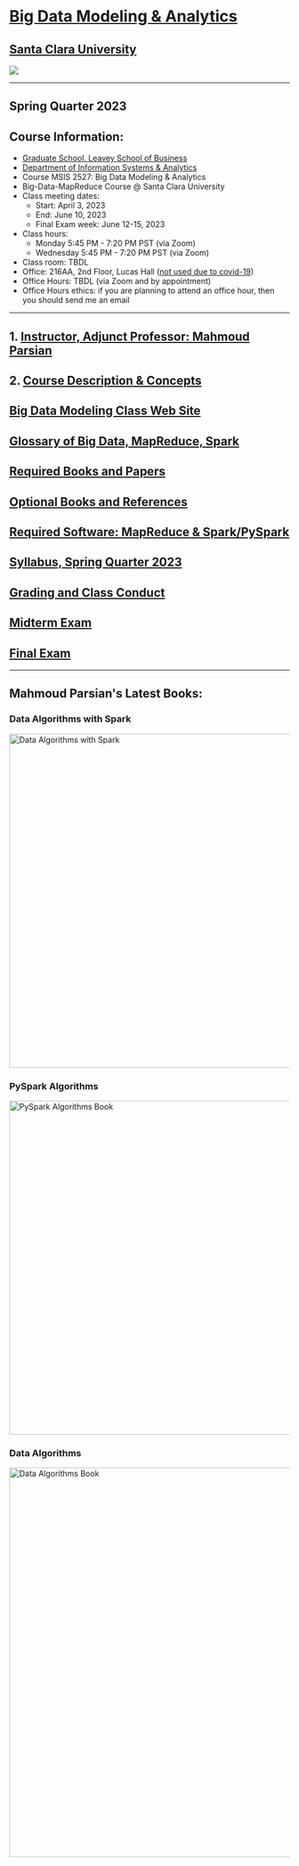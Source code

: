 # [Big Data Modeling & Analytics](https://www.scu.edu/business/graduate-degrees/admissions/ms-programs/ms-business-analytics/course-descriptions/)

## [Santa Clara University](http://scu.edu/)


<img src="images/big-data-words2.png"/>

[comment]: <> (This is a comment, it will not be included)


----------------------------

## Spring Quarter 2023
## Course Information: 
* [Graduate School, Leavey School of Business](https://www.scu.edu/business/)
* [Department of Information Systems & Analytics](https://www.scu.edu/business/isa/)
* Course MSIS 2527: Big Data Modeling & Analytics
* Big-Data-MapReduce Course @ Santa Clara University
* Class meeting dates: 
	* Start: April 3, 2023
	* End: June 10, 2023
	* Final Exam week: June 12-15, 2023
* Class hours:  
	* Monday 5:45 PM - 7:20 PM PST (via Zoom)
	* Wednesday 5:45 PM - 7:20 PM PST (via Zoom)
* Class room: TBDL
* Office: 216AA, 2nd Floor, Lucas Hall ([not used due to covid-19](https://www.cdc.gov/coronavirus/2019-nCoV/index.html))
* Office Hours: TBDL (via Zoom and by appointment)
* Office Hours ethics: if you are planning to attend an office hour, then you should send me an email

------------

## 1. [Instructor, Adjunct Professor: Mahmoud Parsian](./web_docs/instructor.md)

## 2. [Course Description & Concepts](./web_docs/course_description.md)

## [Big Data Modeling Class Web Site](https://github.com/mahmoudparsian/big-data-mapreduce-course)

## [Glossary of Big Data, MapReduce, Spark](./slides/glossary/glossary_of_big_data_and_mapreduce.md)

## [Required Books and Papers](./web_docs/required_books.md)

## [Optional Books and References](./web_docs/additional_books.md)

## [Required Software: MapReduce & Spark/PySpark](./web_docs/required_software.md)

## [Syllabus, Spring Quarter 2023](./syllabus/2023-Spring/README.md)

## [Grading and Class Conduct](./web_docs/grading_and_class_conduct.md)

## [Midterm Exam](./web_docs/midterm_exam.md)

## [Final Exam](./web_docs/final_exam.md)



---------------------------

## Mahmoud Parsian's Latest Books: 

### Data Algorithms with Spark 

<a href="https://github.com/mahmoudparsian/data-algorithms-with-spark/blob/master/README.md">
    <img 
        alt="Data Algorithms with Spark" 
        src="images/Data_Algorithms_with_Spark_COVER_9781492082385.png"
        width="550" 
        height="600"
    >
</a>

### PySpark Algorithms 

<a href="https://www.amazon.com/PySpark-Algorithms-Version-Mahmoud-Parsian-ebook/dp/B07X4B2218/">
    <img 
        alt="PySpark Algorithms Book" 
        src="images/pyspark_algorithms.jpg"
        width="550" 
        height="600"
    >
</a>

### Data Algorithms 

<a href="http://shop.oreilly.com/product/0636920033950.do">
    <img 
        alt="Data Algorithms Book" 
        src="images/large-image.jpg"
        width="550" 
        height="700"
    >
</a>

